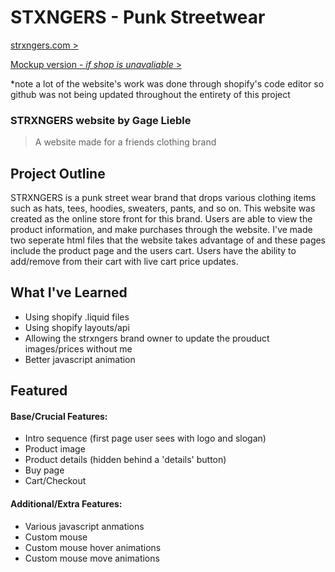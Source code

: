 # STXNGERS - Punk Streetwear
[strxngers.com >](https://dream-stream-capstone.herokuapp.com/)

[Mockup version - *if shop is unavaliable* >](https://www.gagelieble.com/strxngers.com/)

*note a lot of the website's work was done through shopify's code editor so github was not being updated throughout the entirety of this project 
### STRXNGERS website by Gage Lieble
> A website made for a friends clothing brand
## Project Outline
STRXNGERS is a punk street wear brand that drops various clothing items such as hats, tees, hoodies, sweaters, pants, and so on. This website was created as the online store front for this brand. Users are able to view the product information, and make purchases through the website. I've made two seperate html files that the website takes advantage of and these pages include the product page and the users cart. Users have the ability to add/remove from their cart with live cart price updates.
## What I've Learned
- Using shopify .liquid files
- Using shopify layouts/api
- Allowing the strxngers brand owner to update the prouduct images/prices without me 
- Better javascript animation
## Featured
#### Base/Crucial Features:
- Intro sequence (first page user sees with logo and slogan)
- Product image
- Product details (hidden behind a 'details' button)
- Buy page
- Cart/Checkout

#### Additional/Extra Features:
- Various javascript anmations
- Custom mouse
- Custom mouse hover animations
- Custom mouse move animations
